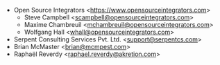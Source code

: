 - Open Source Integrators \<<https://www.opensourceintegrators.com>\>
  - Steve Campbell \<<scampbell@opensourceintegrators.com>\>
  - Maxime Chambreuil \<<mchambreuil@opensourceintegrators.com>\>
  - Wolfgang Hall \<<whall@opensourceintegrators.com>\>
- Serpent Consulting Services Pvt. Ltd. \<<support@serpentcs.com>\>
- Brian McMaster \<<brian@mcmpest.com>\>
- Raphaël Reverdy \<<raphael.reverdy@akretion.com>\>
